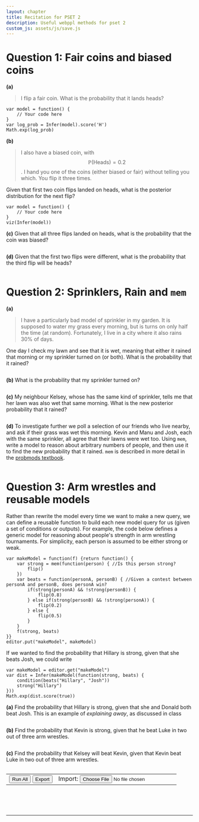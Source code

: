 ```yaml
---
layout: chapter
title: Recitation for PSET 2
description: Useful webppl methods for pset 2
custom_js: assets/js/save.js
---
```


<script type="text/javascript">autosaveTo = "recitation_pset2"</script>
<div id="autosaveTxt" style="font-style:italic"></div>

# Question 1: Fair coins and biased coins
**(a)**
> I flip a fair coin. What is the probability that it lands heads?

~~~~
var model = function() {
	// Your code here
}
var log_prob = Infer(model).score('H')
Math.exp(log_prob)
~~~~

**(b)**
> I also have a biased coin, with $$\mathbb{P}(\text{Heads}) = 0.2$$. I hand you one of the coins (either biased or fair) without telling you which. You flip it three times.

Given that first two coin flips landed on heads, what is the posterior distribution for the next flip?
~~~~
var model = function() {
	// Your code here
}
viz(Infer(model))
~~~~

**(c)**
Given that all three flips landed on heads, what is the probability that the coin was biased?
~~~~
~~~~

**(d)**
Given that the first two flips were different, what is the probability that the third flip will be heads?
~~~~
~~~~

# Question 2: Sprinklers, Rain and `mem`
**(a)**
> I have a particularly bad model of sprinkler in my garden. It is supposed to water my grass every morning, but is turns on only half the time (at random). Fortunately, I live in a city where it also rains 30% of days.

One day I check my lawn and see that it is wet, meaning that either it rained that morning or my sprinkler turned on (or both). What is the probability that it rained?
~~~~
~~~~

**(b)**
What is the probability that my sprinkler turned on?
~~~~
~~~~

**(c)**
My neighbour Kelsey, whose has the same kind of sprinkler, tells me that her lawn was also wet that same morning. What is the new posterior probability that it rained?
~~~~
~~~~

**(d)**
To investigate further we poll a selection of our friends who live nearby, and ask if their grass was wet this morning. Kevin and Manu and Josh, each with the same sprinkler, all agree that their lawns were wet too. Using `mem`, write a model to reason about arbitrary numbers of people, and then use it to find the new probability that it rained. `mem` is described in more detail in the [probmods textbook](https://probmods.org/chapters/generative-models.html#persistent-randomness-mem).
~~~~
~~~~

# Question 3: Arm wrestles and reusable models
Rather than rewrite the model every time we want to make a new query, we can define a reusable function to build each new model query for us (given a set of conditions or outputs). For example, the code below defines a generic model for reasoning about people's strength in arm wrestling tournaments. For simplicity, each person is assumed to be either strong or weak.

~~~~
var makeModel = function(f) {return function() {
    var strong = mem(function(person) { //Is this person strong?
        flip()
    })
    var beats = function(personA, personB) { //Given a contest between personA and personB, does personA win?
        if(strong(personA) && !strong(personB)) {
            flip(0.8)
        } else if(strong(personB) && !strong(personA)) {
            flip(0.2)
        } else {
            flip(0.5)
        }
    }
    f(strong, beats)
}}
editor.put("makeModel", makeModel)
~~~~ 

If we wanted to find the probability that Hillary is strong, given that she beats Josh, we could write 
~~~~
var makeModel = editor.get("makeModel")
var dist = Infer(makeModel(function(strong, beats) {
    condition(beats("Hillary", "Josh"))
    strong("Hillary")
}))
Math.exp(dist.score(true))
~~~~

**(a)**
Find the probability that Hillary is strong, given that she and Donald both beat Josh. This is an example of *explaining away*, as discussed in class
~~~~
~~~~

**(b)**
Find the probability that Kevin is strong, given that he beat Luke in two out of three arm wrestles.
~~~~
~~~~

**(c)**
Find the probability that Kelsey will beat Kevin, given that Kevin beat Luke in two out of three arm wrestles.
~~~~
~~~~


<table>
<tr>
<td>
<a id="runBtn"><button style="color:black">Run All</button></a>
<a id="exportBtn"><button style="color:black">Export</button></a>
</td>
<td>Import: <input type="file" id="files" name="files[]" /></td></tr></table>

<br/><br/><br/>
<hr/>